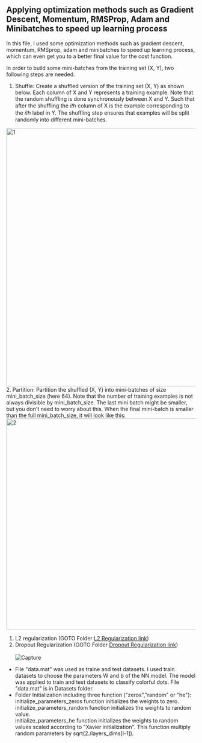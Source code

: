 ## Applying optimization methods such as Gradient Descent, Momentum, RMSProp, Adam and Minibatches to speed up learning process<br />

In this file, I used some optimization methods such as gradient descent, momentum, RMSprop, adam and minibatches to speed up learning process, which can even get you to a better final value for the cost function. 

In order to build some mini-batches from the training set (X, Y), two following steps are needed.
1. Shuffle: Create a shuffled version of the training set (X, Y) as shown below. Each column of X and Y represents a training example. Note that the random shuffling is done synchronously between X and Y. Such that after the shuffling the  𝑖𝑡ℎ  column of X is the example corresponding to the  𝑖𝑡ℎ  label in Y. The shuffling step ensures that examples will be split randomly into different mini-batches.
<img width="685" alt="1" src="https://user-images.githubusercontent.com/78735911/141608780-94e92026-a0a2-4b52-96d1-68ad01caee42.png">
2. Partition: Partition the shuffled (X, Y) into mini-batches of size mini_batch_size (here 64). Note that the number of training examples is not always divisible by mini_batch_size. The last mini batch might be smaller, but you don't need to worry about this. When the final mini-batch is smaller than the full mini_batch_size, it will look like this:
<img width="560" alt="2" src="https://user-images.githubusercontent.com/78735911/141608852-3fde3c73-b712-4823-86db-31cf1c9662d6.png">


 1. L2 regularization (GOTO Folder [L2 Regularization link](https://github.com/Afsaneh-Karami/Neural-Networks-and-Deep-Learning/tree/main/Regularization/L2%20Regularization))<br />
2. Dropout Regularization (GOTO Folder [Dropout Regularization link](https://github.com/Afsaneh-Karami/Neural-Networks-and-Deep-Learning/tree/main/Regularization/Dropout%20Regularization))<br /><br />
![Capture](https://user-images.githubusercontent.com/78735911/137906920-87d2585c-ca4a-47bf-91e4-2f8c7832d352.JPG) <br />

  *  File "data.mat" was used as traine and test datasets. I used train datasets to choose the parameters W and b of the NN model. The model was applied to train and test datasets to classify colorful dots. File "data.mat" is in Datasets folder.  <br />
   * Folder Initialization including three function ("zeros","random" or "he"):<br />
   initialize_parameters_zeros function  initializes the weights to zero.<br />
   initialize_parameters_random function  initializes the weights to random value.<br />
   initialize_parameters_he function initializes the weights to random values scaled according to "Xavier initialization". This function multiply random parameters by sqrt(2./layers_dims[l-1]). <br />
   


